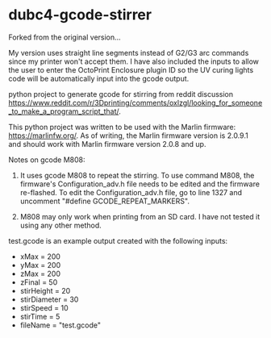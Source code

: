 # dubc4-gcode-stirrer

Forked from the original version...

My version uses straight line segments instead of G2/G3 arc commands since my printer won't accept them.
I have also included the inputs to allow the user to enter the OctoPrint Enclosure plugin ID so the UV curing lights code will be automatically
input into the gcode output.

python project to generate gcode for stirring from reddit discussion https://www.reddit.com/r/3Dprinting/comments/oxlzgl/looking_for_someone_to_make_a_program_script_that/.

This python project was written to be used with the Marlin firmware: https://marlinfw.org/. As of writing, the Marlin firmware version is 2.0.9.1 and should work with Marlin firmware version 2.0.8 and up.

Notes on gcode M808:

1) It uses gcode M808 to repeat the stirring. To use command M808, the firmware's Configuration_adv.h file needs to be edited and the firmware re-flashed. To edit the Configuration_adv.h file, go to line 1327 and uncomment "#define GCODE_REPEAT_MARKERS".

2) M808 may only work when printing from an SD card. I have not tested it using any other method.

test.gcode is an example output created with the following inputs:  
- xMax = 200  
- yMax = 200  
- zMax = 200  
- zFinal = 50  
- stirHeight = 20  
- stirDiameter = 30  
- stirSpeed = 10  
- stirTime = 5  
- fileName = "test.gcode"  
